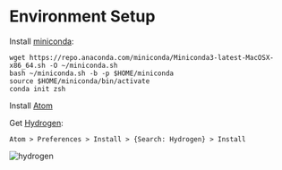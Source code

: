 # Environment Setup

Install [miniconda](https://docs.conda.io/en/latest/miniconda.html):

```
wget https://repo.anaconda.com/miniconda/Miniconda3-latest-MacOSX-x86_64.sh -O ~/miniconda.sh
bash ~/miniconda.sh -b -p $HOME/miniconda
source $HOME/miniconda/bin/activate
conda init zsh
```

Install [Atom](https://atom.io/)

Get [Hydrogen](https://github.com/nteract/hydrogen):

```
Atom > Preferences > Install > {Search: Hydrogen} > Install
```

![hydrogen](/Users/max/Repos/CDML/images/hydrogen.png)

